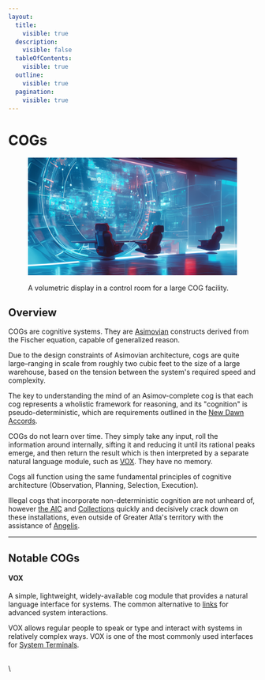 ```yaml
---
layout:
  title:
    visible: true
  description:
    visible: false
  tableOfContents:
    visible: true
  outline:
    visible: true
  pagination:
    visible: true
---
```


# COGs

<figure><img src="../../.gitbook/assets/cogs-98342jh.png" alt=""><figcaption><p>A volumetric display in a control room for a large COG facility.</p></figcaption></figure>

## Overview

COGs are cognitive systems. They are [Asimovian](asimovian-architecture.md) constructs derived from the Fischer equation, capable of generalized reason.

Due to the design constraints of Asimovian architecture, cogs are quite large–ranging in scale from roughly two cubic feet to the size of a large warehouse, based on the tension between the system's required speed and complexity.

The key to understanding the mind of an Asimov-complete cog is that each cog represents a wholistic framework for reasoning, and its "cognition" is pseudo-deterministic, which are requirements outlined in the [New Dawn Accords](../gata/politics/new-dawn-accords.md).

COGs do not learn over time. They simply take any input, roll the information around internally, sifting it and reducing it until its rational peaks emerge, and then return the result which is then interpreted by a separate natural language module, such as [VOX](cogs.md#vox). They have no memory.

Cogs all function using the same fundamental principles of cognitive architecture (Observation, Planning, Selection, Execution).

Illegal cogs that incorporate non-deterministic cognition are not unheard of, however [the AIC](../gata/institutions/atlan-information-control.md) and [Collections](../gata/law-and-order/collections.md) quickly and decisively crack down on these installations, even outside of Greater Atla's territory with the assistance of [Angelis](../gata/military-and-defense/angelis.md).

***

## **Notable COGs**

#### VOX

A simple, lightweight, widely-available cog module that provides a natural language interface for systems. The common alternative to [links](links.md) for advanced system interactions.

VOX allows regular people to speak or type and interact with systems in relatively complex ways. VOX is one of the most commonly used interfaces for [System Terminals](../gata/politics/the-system.md#system-terminals).

\
\
